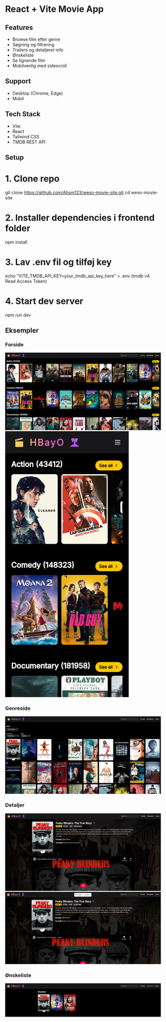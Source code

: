 # React + Vite Movie App

## Features

- Browse film efter genre
- Søgning og filtrering
- Trailers og detaljeret info
- Ønskeliste
- Se lignende film
- Mobilvenlig med sidescroll

## Support

- Desktop (Chrome, Edge)
- Mobil

## Tech Stack

- Vite
- React
- Tailwind CSS
- TMDB REST API

## Setup

# 1. Clone repo

git clone https://github.com/Ahsm123/wexo-movie-site.git
cd wexo-movie-site

# 2. Installer dependencies i frontend folder

npm install

# 3. Lav .env fil og tilføj key

echo "VITE_TMDB_API_KEY=your_tmdb_api_key_here" > .env
(tmdb v4 Read Access Token)

# 4. Start dev server

npm run dev

## Eksempler

### Forside

![Forside.Desktop](./frontend/screenshots/homepage-desktop.png)
![Forside.Mobile](./frontend/screenshots/homepage-mobile.png)

### Genreside

![Genreside.Desktop](./frontend/screenshots/movielistpage-desktop.png)

### Detaljer

![Detaljer.Desktop](./frontend/screenshots/moviedetailpage-desktop.png)
![Detaljer.Desktop](./frontend/screenshots/moviedetalpage-desktop-addtowishlist.png)

### Ønskeliste

![Wishlist](./frontend/screenshots/wishlistpage-desktop.png)
